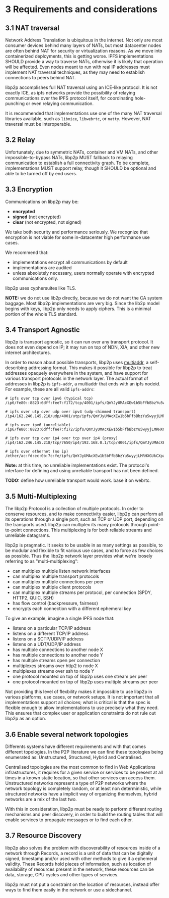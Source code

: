 3 Requirements and considerations
=================================

## 3.1 NAT traversal

Network Address Translation is ubiquitous in the internet. Not only are most consumer devices behind many layers of NATs, but most datacenter nodes are often behind NAT for security or virtualization reasons. As we move into containerized deployments, this is getting worse. IPFS implementations SHOULD provide a way to traverse NATs, otherwise it is likely that operation will be affected. Even nodes meant to run with real IP addresses must implement NAT traversal techniques, as they may need to establish connections to peers behind NAT.

libp2p accomplishes full NAT traversal using an ICE-like protocol. It is not exactly ICE, as ipfs networks provide the possibility of relaying communications over the IPFS protocol itself, for coordinating hole-punching or even relaying communication.

It is recommended that implementations use one of the many NAT traversal libraries available, such as `libnice`, `libwebrtc`, or `natty`. However, NAT traversal must be interoperable.

## 3.2 Relay

Unfortunately, due to symmetric NATs, container and VM NATs, and other impossible-to-bypass NATs, libp2p MUST fallback to relaying communication to establish a full connectivity graph. To be complete, implementations MUST support relay, though it SHOULD be optional and able to be turned off by end users.

## 3.3 Encryption

Communications on libp2p may be:

- **encrypted**
- **signed** (not encrypted)
- **clear** (not encrypted, not signed)

We take both security and performance seriously. We recognize that encryption is not viable for some in-datacenter high performance use cases.

We recommend that:
- implementations encrypt all communications by default
- implementations are audited
- unless absolutely necessary, users normally operate with encrypted communications only.

libp2p uses cyphersuites like TLS.

**NOTE:** we do not use lib2p directly, because we do not want the CA system baggage. Most libp2p implementations are very big. Since the lib2p model begins with keys, libp2p only needs to apply ciphers. This is a minimal portion of the whole TLS standard.

## 3.4 Transport Agnostic

libp2p is transport agnostic, so it can run over any transport protocol. It does not even depend on IP; it may run on top of NDN, XIA, and other new internet architectures.

In order to reason about possible transports, libp2p uses [multiaddr](https://github.com/jbenet/multiaddr), a self-describing addressing format. This makes it possible for libp2p to treat addresses opaquely everywhere in the system, and have support for various transport protocols in the network layer. The actual format of addresses in libp2p is `ipfs-addr`, a multiaddr that ends with an ipfs nodeid. For example, these are all valid `ipfs-addrs`:

```
# ipfs over tcp over ipv6 (typical tcp)
/ip6/fe80::8823:6dff:fee7:f172/tcp/4001/ipfs/QmYJyUMAcXEw1b5bFfbBbzYu5wyyjLMRHXGUkCXpag74Fu

# ipfs over utp over udp over ipv4 (udp-shimmed transport)
/ip4/162.246.145.218/udp/4001/utp/ipfs/QmYJyUMAcXEw1b5bFfbBbzYu5wyyjLMRHXGUkCXpag74Fu

# ipfs over ipv6 (unreliable)
/ip6/fe80::8823:6dff:fee7:f172/ipfs/QmYJyUMAcXEw1b5bFfbBbzYu5wyyjLMRHXGUkCXpag74Fu

# ipfs over tcp over ip4 over tcp over ip4 (proxy)
/ip4/162.246.145.218/tcp/7650/ip4/192.168.0.1/tcp/4001/ipfs/QmYJyUMAcXEw1b5bFfbBbzYu5wyyjLMRHXGUkCXpag74Fu

# ipfs over ethernet (no ip)
/ether/ac:fd:ec:0b:7c:fe/ipfs/QmYJyUMAcXEw1b5bFfbBbzYu5wyyjLMRHXGUkCXpag74Fu
```

**Note:** at this time, no unreliable implementations exist. The protocol's interface for defining and using unreliable transport has not been defined.

**TODO:** define how unreliable transport would work. base it on webrtc.

## 3.5 Multi-Multiplexing

The libp2p Protocol is a collection of multiple protocols. In order to conserve resources, and to make connectivity easier, libp2p can perform all its operations through a single port, such as TCP or UDP port, depending on the transports used. libp2p can multiplex its many protocols through point-to-point connections. This multiplexing is for both reliable streams and unreliable datagrams.

libp2p is pragmatic. It seeks to be usable in as many settings as possible, to be modular and flexible to fit various use cases, and to force as few choices as possible. Thus the libp2p network layer provides what we're loosely referring to as "multi-multiplexing":

- can multiplex multiple listen network interfaces
- can multiplex multiple transport protocols
- can multiplex multiple connections per peer
- can multiplex multiple client protocols
- can multiplex multiple streams per protocol, per connection (SPDY, HTTP2, QUIC, SSH)
- has flow control (backpressure, fairness)
- encrypts each connection with a different ephemeral key

To give an example, imagine a single IPFS node that:

- listens on a particular TCP/IP address
- listens on a different TCP/IP address
- listens on a SCTP/UDP/IP address
- listens on a UDT/UDP/IP address
- has multiple connections to another node X
- has multiple connections to another node Y
- has multiple streams open per connection
- multiplexes streams over http2 to node X
- multiplexes streams over ssh to node Y
- one protocol mounted on top of libp2p uses one stream per peer
- one protocol mounted on top of libp2p uses multiple streams per peer

Not providing this level of flexbility makes it impossible to use libp2p in various platforms, use cases, or network setups. It is not important that all implementations support all choices; what is critical is that the spec is flexible enough to allow implementations to use precisely what they need. This ensures that complex user or application constraints do not rule out libp2p as an option.

## 3.6 Enable several network topologies

Differents systems have different requirements and with that comes different topologies. In the P2P literature we can find these topologies being enumerated as: Unstructured, Structured, Hybrid and Centralised.

Centralised topologies are the most common to find in Web Applications infrastructures, it requires for a given service or services to be present at all times in a known static location, so that other services can access them. Unstructured networks represent a type of P2P networks where the network topology is completely random, or at least non deterministic, while structured networks have a implicit way of organizing themselves, hybrid networks are a mix of the last two.

With this in consideration, libp2p must be ready to perform different routing mechanisms and peer discovery, in order to build the routing tables that will enable services to propagate messages or to find each other.

## 3.7 Resource Discovery

libp2p also solves the problem with discoverability of resources inside of a network through Records, a record is a unit of data that can be digitally signed, timestamp and/or used with other methods to give it a ephemeral validity. These Records hold pieces of information, such as location of availability of resources present in the network, these resources can be data, storage, CPU cycles and other types of services.

libp2p must not put a constraint on the location of resources, instead offer ways to find them easily in the network or use a sidechannel.
